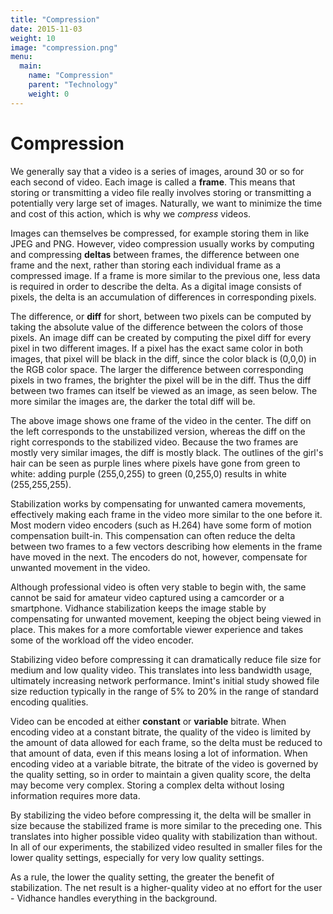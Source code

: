 ```yaml
---
title: "Compression"
date: 2015-11-03
weight: 10
image: "compression.png"
menu:
  main:
    name: "Compression"
    parent: "Technology"
    weight: 0
---
```

# Compression

We generally say that a video is a series of images, around 30 or so for each second of video. Each image is called a **frame**. This means that storing or transmitting a video file really involves storing or transmitting a potentially very large set of images. Naturally, we want to minimize the time and cost of this action, which is why we *compress* videos.

Images can themselves be compressed, for example storing them in like JPEG and PNG. However, video compression usually works by computing and compressing **deltas** between frames, the difference between one frame and the next, rather than storing each individual frame as a compressed image. If a frame is more similar to the previous one, less data is required in order to describe the delta. As a digital image consists of pixels, the delta is an accumulation of differences in corresponding pixels.

The difference, or **diff** for short, between two pixels can be computed by taking the absolute value of the difference between the colors of those pixels. An image diff can be created by computing the pixel diff for every pixel in two different images. If a pixel has the exact same color in both images, that pixel will be black in the diff, since the color black is (0,0,0) in the RGB color space. The larger the difference between corresponding pixels in two frames, the brighter the pixel will be in the diff. Thus the diff between two frames can itself be viewed as an image, as seen below. The more similar the images are, the darker the total diff will be.

The above image shows one frame of the video in the center. The diff on the left corresponds to the unstabilized version, whereas the diff on the right corresponds to the stabilized video. Because the two frames are mostly very similar images, the diff is mostly black. The outlines of the girl's hair can be seen as purple lines where pixels have gone from green to white: adding purple (255,0,255) to green (0,255,0) results in white (255,255,255).

Stabilization works by compensating for unwanted camera movements, effectively making each frame in the video more similar to the one before it. Most modern video encoders (such as H.264) have some form of motion compensation built-in. This compensation can often reduce the delta between two frames to a few vectors describing how elements in the frame have moved in the next. The encoders do not, however, compensate for unwanted movement in the video.

Although professional video is often very stable to begin with, the same cannot be said for amateur video captured using a camcorder or a smartphone. Vidhance stabilization keeps the image stable by compensating for unwanted movement, keeping the object being viewed in place. This makes for a more comfortable viewer experience and takes some of the workload off the video encoder.

Stabilizing video before compressing it can dramatically reduce file size for medium and low quality video. This translates into less bandwidth usage, ultimately increasing network performance. Imint's initial study showed file size reduction typically in the range of 5% to 20% in the range of standard encoding qualities.

Video can be encoded at either **constant** or **variable** bitrate. When encoding video at a constant bitrate, the quality of the video is limited by the amount of data allowed for each frame, so the delta must be reduced to that amount of data, even if this means losing a lot of information. When encoding video at a variable bitrate, the bitrate of the video is governed by the quality setting, so in order to maintain a given quality score, the delta may become very complex. Storing a complex delta without losing information requires more data.

By stabilizing the video before compressing it, the delta will be smaller in size because the stabilized frame is more similar to the preceding one. This translates into higher possible video quality with stabilization than without. In all of our experiments, the stabilized video resulted in smaller files for the lower quality settings, especially for very low quality settings.

As a rule, the lower the quality setting, the greater the benefit of stabilization. The net result is a higher-quality video at no effort for the user - Vidhance handles everything in the background.
